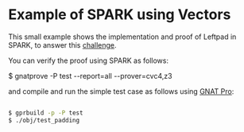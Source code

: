 # Example of SPARK using Vectors

This small example shows the implementation and proof of Leftpad in SPARK, to
answer this [challenge](https://twitter.com/Hillelogram/status/987432183072731138).

You can verify the proof using SPARK as follows:

$ gnatprove -P test --report=all --prover=cvc4,z3

and compile and run the simple test case as follows using [GNAT
Pro](https://www.adacore.com/gnatpro):

```bash

$ gprbuild -p -P test
$ ./obj/test_padding

```
